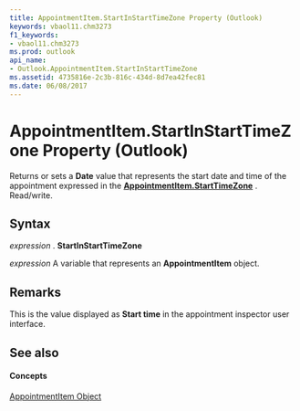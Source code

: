 ```yaml
---
title: AppointmentItem.StartInStartTimeZone Property (Outlook)
keywords: vbaol11.chm3273
f1_keywords:
- vbaol11.chm3273
ms.prod: outlook
api_name:
- Outlook.AppointmentItem.StartInStartTimeZone
ms.assetid: 4735816e-2c3b-816c-434d-8d7ea42fec81
ms.date: 06/08/2017
---
```



# AppointmentItem.StartInStartTimeZone Property (Outlook)

Returns or sets a **Date** value that represents the start date and time of the appointment expressed in the **[AppointmentItem.StartTimeZone](appointmentitem-starttimezone-property-outlook.md)** . Read/write.


## Syntax

 _expression_ . **StartInStartTimeZone**

 _expression_ A variable that represents an **AppointmentItem** object.


## Remarks

This is the value displayed as **Start time** in the appointment inspector user interface.


## See also


#### Concepts


[AppointmentItem Object](appointmentitem-object-outlook.md)

